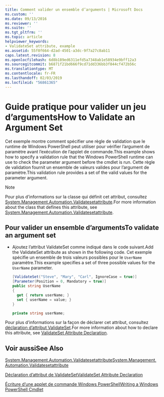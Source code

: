 ```yaml
---
title: Comment valider un ensemble d’arguments | Microsoft Docs
ms.custom: ''
ms.date: 09/13/2016
ms.reviewer: ''
ms.suite: ''
ms.tgt_pltfrm: ''
ms.topic: article
helpviewer_keywords:
- ValidateSet attribute, example
ms.assetid: 55f0f664-d2ad-4501-a3dc-9f7a27c8ab11
caps.latest.revision: 8
ms.openlocfilehash: 6d8b189ed6311efd5a7348ab1e58934e9bff12a3
ms.sourcegitcommit: b6871f21bd666f9cd71dd336bb3f844cf472b56c
ms.translationtype: MT
ms.contentlocale: fr-FR
ms.lasthandoff: 02/03/2019
ms.locfileid: "56861365"
---
```

# <a name="how-to-validate-an-argument-set"></a><span data-ttu-id="f9f07-102">Guide pratique pour valider un jeu d’arguments</span><span class="sxs-lookup"><span data-stu-id="f9f07-102">How to Validate an Argument Set</span></span>

<span data-ttu-id="f9f07-103">Cet exemple montre comment spécifier une règle de validation que le runtime de Windows PowerShell peut utiliser pour vérifier l’argument de paramètre avant l’exécution de l’applet de commande.</span><span class="sxs-lookup"><span data-stu-id="f9f07-103">This example shows how to specify a validation rule that the Windows PowerShell runtime can use to check the parameter argument before the cmdlet is run.</span></span> <span data-ttu-id="f9f07-104">Cette règle de validation fournit un ensemble de valeurs valides pour l’argument de paramètre.</span><span class="sxs-lookup"><span data-stu-id="f9f07-104">This validation rule provides a set of the valid values for the parameter argument.</span></span>

> [!NOTE]
> <span data-ttu-id="f9f07-105">Pour plus d’informations sur la classe qui définit cet attribut, consultez [System.Management.Automation.Validatesetattribute](/dotnet/api/System.Management.Automation.ValidateSetAttribute).</span><span class="sxs-lookup"><span data-stu-id="f9f07-105">For more information about the class that defines this attribute, see [System.Management.Automation.Validatesetattribute](/dotnet/api/System.Management.Automation.ValidateSetAttribute).</span></span>

## <a name="to-validate-an-argument-set"></a><span data-ttu-id="f9f07-106">Pour valider un ensemble d’arguments</span><span class="sxs-lookup"><span data-stu-id="f9f07-106">To validate an argument set</span></span>

- <span data-ttu-id="f9f07-107">Ajoutez l’attribut ValidateSet comme indiqué dans le code suivant.</span><span class="sxs-lookup"><span data-stu-id="f9f07-107">Add the ValidateSet attribute as shown in the following code.</span></span> <span data-ttu-id="f9f07-108">Cet exemple spécifie un ensemble de trois valeurs possibles pour le `UserName` paramètre.</span><span class="sxs-lookup"><span data-stu-id="f9f07-108">This example specifies a set of three possible values for the `UserName` parameter.</span></span>

    ```csharp
    [ValidateSet("Steve", "Mary", "Carl", IgnoreCase = true)]
    [Parameter(Position = 0, Mandatory = true)]
    public string UserName
    {
      get { return userName; }
      set { userName = value; }
    }

    private string userName;
    ```

<span data-ttu-id="f9f07-109">Pour plus d’informations sur la façon de déclarer cet attribut, consultez [déclaration d’attribut ValidateSet](./validateset-attribute-declaration.md).</span><span class="sxs-lookup"><span data-stu-id="f9f07-109">For more information about how to declare this attribute, see [ValidateSet Attribute Declaration](./validateset-attribute-declaration.md).</span></span>

## <a name="see-also"></a><span data-ttu-id="f9f07-110">Voir aussi</span><span class="sxs-lookup"><span data-stu-id="f9f07-110">See Also</span></span>

[<span data-ttu-id="f9f07-111">System.Management.Automation.Validatesetattribute</span><span class="sxs-lookup"><span data-stu-id="f9f07-111">System.Management.Automation.Validatesetattribute</span></span>](/dotnet/api/System.Management.Automation.ValidateSetAttribute)

[<span data-ttu-id="f9f07-112">Déclaration d’attribut de ValidateSet</span><span class="sxs-lookup"><span data-stu-id="f9f07-112">ValidateSet Attribute Declaration</span></span>](./validateset-attribute-declaration.md)

[<span data-ttu-id="f9f07-113">Écriture d’une applet de commande Windows PowerShell</span><span class="sxs-lookup"><span data-stu-id="f9f07-113">Writing a Windows PowerShell Cmdlet</span></span>](./writing-a-windows-powershell-cmdlet.md)
